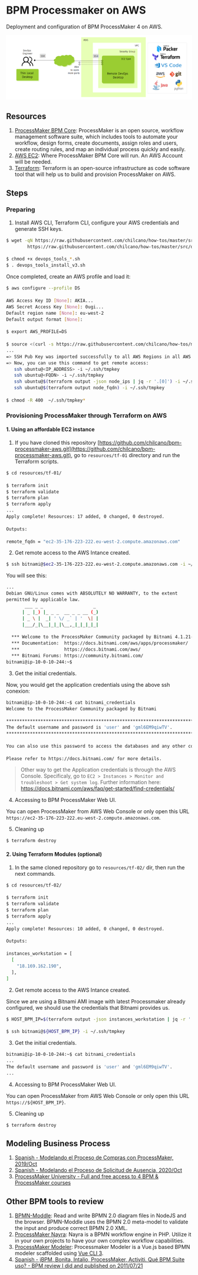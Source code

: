 # BPM Processmaker on AWS 
Deployment and configuration of BPM ProcessMaker 4 on AWS.

![](imgs/remote-devops-desktop-x2go-client-1-arch-packer.png)

## Resources

1. [ProcessMaker BPM Core](https://github.com/ProcessMaker/processmaker): ProcessMaker is an open source, workflow management software suite, which includes tools to automate your workflow, design forms, create documents, assign roles and users, create routing rules, and map an individual process quickly and easily. 
2. [AWS EC2](https://aws.amazon.com): Where ProcessMaker BPM Core will run. An AWS Account will be needed. 
3. [Terraform](https://www.terraform.io/): Terraform is an open-source infrastructure as code software tool that will help us to build and provision ProcessMaker on AWS.


## Steps

### Preparing

1. Install AWS CLI, Terraform CLI, configure your AWS credentials and generate SSH keys. 

```sh
$ wget -qN https://raw.githubusercontent.com/chilcano/how-tos/master/src/devops_tools_install_v3.sh \
        https://raw.githubusercontent.com/chilcano/how-tos/master/src/devops_tools_remove_v3.sh

$ chmod +x devops_tools_*.sh  
$ . devops_tools_install_v3.sh 
```

Once completed, create an AWS profile and load it:
```sh
$ aws configure --profile DS

AWS Access Key ID [None]: AKIA...
AWS Secret Access Key [None]: 0ugi...
Default region name [None]: eu-west-2
Default output format [None]: 

$ export AWS_PROFILE=DS

$ source <(curl -s https://raw.githubusercontent.com/chilcano/how-tos/master/src/import_ssh_pub_key_to_aws_regions.sh)
...
=> SSH Pub Key was imported successfully to all AWS Regions in all AWS Profiles configured.
=> Now, you can use this command to get remote access:
   ssh ubuntu@<IP_ADDRESS> -i ~/.ssh/tmpkey
   ssh ubuntu@<FQDN> -i ~/.ssh/tmpkey
   ssh ubuntu@$(terraform output -json node_ips | jq -r '.[0]') -i ~/.ssh/tmpkey
   ssh ubuntu@$(terraform output node_fqdn) -i ~/.ssh/tmpkey

$ chmod -R 400  ~/.ssh/tmpkey*
```

### Provisioning ProcessMaker through Terraform on AWS

#### 1. Using an affordable EC2 instance

1. If you have cloned this repository [https://github.com/chilcano/bpm-processmaker-aws.git](https://github.com/chilcano/bpm-processmaker-aws.git), go to `resources/tf-01` directory and run the Terraform scripts.

```sh
$ cd resources/tf-01/

$ terraform init
$ terraform validate
$ terraform plan
$ terraform apply
...
Apply complete! Resources: 17 added, 0 changed, 0 destroyed.

Outputs:

remote_fqdn = "ec2-35-176-223-222.eu-west-2.compute.amazonaws.com"
```

2. Get remote access to the AWS Intance created.

```sh
$ ssh bitnami@$ec2-35-176-223-222.eu-west-2.compute.amazonaws.com -i ~/.ssh/tmpkey
```
You will see this:
```sh
...
Debian GNU/Linux comes with ABSOLUTELY NO WARRANTY, to the extent
permitted by applicable law.
       ___ _ _                   _
      | _ |_) |_ _ _  __ _ _ __ (_)
      | _ \ |  _| ' \/ _` | '  \| |
      |___/_|\__|_|_|\__,_|_|_|_|_|
  
  *** Welcome to the ProcessMaker Community packaged by Bitnami 4.1.21-9 ***
  *** Documentation:  https://docs.bitnami.com/aws/apps/processmaker/    ***
  ***                 https://docs.bitnami.com/aws/                      ***
  *** Bitnami Forums: https://community.bitnami.com/                     ***
bitnami@ip-10-0-10-244:~$ 
```


3. Get the initial credentials.

Now, you would get the application credentials using the above ssh conexion:
```sh
bitnami@ip-10-0-10-244:~$ cat bitnami_credentials 
Welcome to the ProcessMaker Community packaged by Bitnami

******************************************************************************
The default username and password is 'user' and 'gml6EM9qiwTV'.
******************************************************************************

You can also use this password to access the databases and any other component the stack includes.

Please refer to https://docs.bitnami.com/ for more details.
```

> Other way to get the Application credentials is through the AWS Console. Specificaly, go to `EC2 > Instances > Monitor and troubleshoot > Get system log`.
Further information here: https://docs.bitnami.com/aws/faq/get-started/find-credentials/

4. Accessing to BPM ProcessMaker Web UI.

You can open ProcessMaker from AWS Web Console or only open this URL `https://ec2-35-176-223-222.eu-west-2.compute.amazonaws.com`.


5. Cleaning up

```sh
$ terraform destroy
```


#### 2. Using Terraform Modules (optional)

1. In the same cloned repository go to `resources/tf-02/` dir, then run the next commands.

```sh
$ cd resources/tf-02/

$ terraform init
$ terraform validate
$ terraform plan
$ terraform apply
...
Apply complete! Resources: 10 added, 0 changed, 0 destroyed.

Outputs:

instances_workstation = [
  [
    "18.169.162.190",
  ],
]
```

2. Get remote access to the AWS Intance created.

Since we are using a Bitnami AMI image with latest Processmaker already configured, we should use the credentials that Bitnami provides us.

```sh
$ HOST_BPM_IP=$(terraform output -json instances_workstation | jq -r '.[][0]'); echo ${HOST_BPM_IP}

$ ssh bitnami@${HOST_BPM_IP} -i ~/.ssh/tmpkey
```

3. Get the initial credentials.

```sh
bitnami@ip-10-0-10-244:~$ cat bitnami_credentials 
...
The default username and password is 'user' and 'gml6EM9qiwTV'.
...
```

4. Accessing to BPM ProcessMaker Web UI.

You can open ProcessMaker from AWS Web Console or only open this URL `https://${HOST_BPM_IP}`.


5. Cleaning up

```sh
$ terraform destroy
```

## Modeling Business Process

1. [Spanish - Modelando el Proceso de Compras con ProcessMaker, 2019/Oct](https://www.youtube.com/watch?v=JHtiRYgj2bY)
2. [Spanish - Modelando el Proceso de Solicitud de Ausencia, 2020/Oct](https://youtu.be/YLThe2JO5Do?list=PLcekSAwccnFbwfgJ0suNijp-wWQ422hVx&t=777)
3. [ProcessMaker University - Full and free access to 4 BPM & ProcessMaker courses](https://university.processmaker.com/login/index.php)



## Other BPM tools to review

1. [BPMN-Moddle](https://github.com/bpmn-io/bpmn-moddle): Read and write BPMN 2.0 diagram files in NodeJS and the browser. BPMN-Moddle uses the BPMN 2.0 meta-model to validate the input and produce correct BPMN 2.0 XML.
2. [ProcessMaker Nayra](https://github.com/ProcessMaker/nayra): Nayra is a BPMN workflow engine in PHP. Utilize it in your own projects to have your own complex workflow capabilities. 
3. [ProcessMaker Modeler](https://github.com/ProcessMaker/modeler): Processmaker Modeler is a Vue.js based BPMN modeler scaffolded using [Vue CLI 3](https://cli.vuejs.org/).
4. [Spanish - jBPM, Bonita, Intalio, ProcessMaker, Activiti. Qué BPM Suite uso? - BPM review I did and published on 2011/07/21](https://holisticsecurity.wordpress.com/2011/07/21/jbpm-bonita-intalio-processmaker-activiti-que-bpm-suite-uso/)


